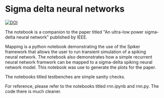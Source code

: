 # Sigma delta neural networks
[![DOI](https://zenodo.org/badge/168718681.svg)](https://zenodo.org/badge/latestdoi/168718681)

The notebook is a companion to the paper titled "An ultra-low power sigma-delta neural network" published by IEEE.

Mapping is a python notebook demonstrating the use of the Spiker framework that allows the user to run transient simulation of a spiking neural network. The notebook also demonstrates how a simple recurrent neural network framwork can be mapped to a sigma-delta spiking neural network model. This notebook was use to generate the plots for the paper.

The notebooks titled testbenches are simple sanity checks.

For reference, please refer to the notebooks titled rnn.ipynb and rnn.py. The code there is much cleaner.
